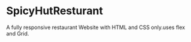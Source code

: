 # SpicyHutResturant
A fully responsive restaurant Website with HTML and CSS only.uses flex and Grid.
